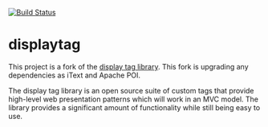 [![Build Status](https://travis-ci.org/9fevrier/displaytag.svg?branch=master)](https://travis-ci.org/9fevrier/displaytag)

# displaytag

This project is a fork of the [display tag library](http://www.displaytag.org/10/tlds.html). This fork is upgrading any dependencies as iText and Apache POI.

The display tag library is an open source suite of custom tags that provide high-level web presentation patterns which will work in an MVC model. The library provides a significant amount of functionality while still being easy to use.


